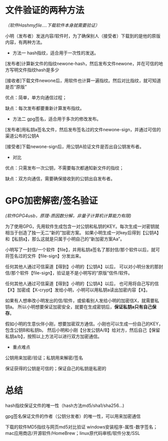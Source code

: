 文件验证的两种方法
================================

*（软件Hashmyfile....下载软件本身就需要验证）*

小明（发布者）发送内容/软件时，为了确保别人（接受者）下载到的是他的原版内容，有两种方法。

- 方法一 hash指纹，适合用于一次性的发送。

[发布者]计算新文件的指纹newone-hash，然后发布文件newone，并在可信的地方写明文件指纹hash是多少

[接收者]下载文件newone后，用软件也计算一遍指纹。然后对比指纹，就可知道是否“原版”

优点：简单，单方向通信过程；

缺点：每次发布都要重新计算发布指纹。

- 方法二 gpg签名，适合用于多次的修改发布。

[发布者]用私钥a签名文件，然后发布签名过的文件newone-sign，并通过可信的渠道公布的公钥A

[接受者]下载newone-sign后，用公钥A验证文件是否出自公钥发布者。

- 对比

优点：只需发布一次公钥，不需要每次都通知新文件的指纹；

缺点：双方向通信，需要确保接收到的公钥出自发布者。



GPG加密解密/签名验证
================================
*(软件GPG4usb，原理-质因数分解，非量子计算机计算能力有限)*

为了使用GPG，先用软件生成包含一对公钥和私钥的KEY。每次生成一对密钥就相当于创造了独一无二“新的”加密方案。
如果小明生成一对key后得到【公钥A】和【私钥a】，那么这就是只属于小明自己的“新加密方案Aa”。

小明写了一封信/一个软件【file】，并用私钥a签名了那封信/那个软件以后，就可将签名过的文件【file-sign】分发出来。

任何其他人通过可信渠道【得到】小明的【公钥A】以后，
可以对小明分发的那封信/那个软件【file-sign】，验证是不是小明写的“原版”信件/软件。

任何其他人通过可信渠道【得到】小明的【公钥A】以后，
也可用将自己写的信【X】加密成【X-crypt】发给小明，小明可以用私钥a读出加密内容【X】。

如果有人想串改小明发出的信/软件，或偷看别人发给小明的加密信X，就需要私钥a。
所以小明想要保证加密安全，就要在生成密钥后，**保证私钥a只有自己保存**。

假如小明的生意伙伴小刚，想要加密双方通信。小刚也可以生成一份自己的KEY，包含公钥B和私钥b。
然后小明和小刚【分发公钥A/B】给对方，然后自己【保留私钥a/b】，按照以上方法可以进行双方加密通信。

- 重点难点

公钥用来加密/验证；私钥用来解密/签名

保证获得的公钥是可信的；保证自己的私钥是私密的

总结
=============================

hash指纹保证文件的唯一性（hash方法md5/sha1/sha256...)

gpg签名保证文件的作者（公钥分发者）的唯一性，可以用来加密通信

下载的软件MD5指纹与网页md5对比验证
windows安装程序-属性-数字签名；mac应用商店/开源软件/HomeBrew；linux原代码审核/软件分发/SSL
